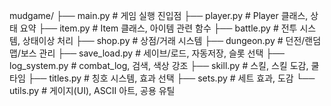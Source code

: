 mudgame/
├── main.py           # 게임 실행 진입점
├── player.py         # Player 클래스, 상태 요약
├── item.py           # Item 클래스, 아이템 관련 함수
├── battle.py         # 전투 시스템, 상태이상 처리
├── shop.py           # 상점/거래 시스템
├── dungeon.py        # 던전/랜덤 맵/보스 관리
├── save_load.py      # 세이브/로드, 자동저장, 슬롯 선택
├── log_system.py     # combat_log, 검색, 색상 강조
├── skill.py          # 스킬, 스킬 도감, 쿨타임
├── titles.py         # 칭호 시스템, 효과 선택
├── sets.py           # 세트 효과, 도감
└── utils.py          # 게이지(UI), ASCII 아트, 공용 유틸
